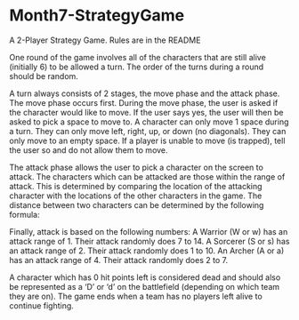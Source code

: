 # Month7-StrategyGame
A 2-Player Strategy Game. Rules are in the README


One round of the game involves all of the characters that are still alive (initially 6) to be allowed a turn.  The order of the turns during a round should be random. 

A turn always consists of 2 stages, the move phase and the attack phase.  The move phase occurs first.  During the move phase, the user is asked if the character would like to move.  If the user says yes, the user will then be asked to pick a space to move to.  A character can only move 1 space during a turn.  They can only move left, right, up, or down (no diagonals).  They can only move to an empty space.  If a player is unable to move (is trapped), tell the user so and do not allow them to move.

The attack phase allows the user to pick a character on the screen to attack.  The characters which can be attacked are those within the range of attack.  This is determined by comparing the location of the attacking character with the locations of the other characters in the game.  The distance between two characters can be determined by the following formula:

Finally, attack is based on the following numbers:
A Warrior (W or w) has an attack range of 1.  Their attack randomly does 7 to 14.
A Sorcerer (S or s) has an attack range of 2.  Their attack randomly does 1 to 10.
An Archer (A or a) has an attack range of 4.  Their attack randomly does 2 to 7.

A character which has 0 hit points left is considered dead and should also be represented as a ‘D’ or ‘d’ on the battlefield (depending on which team they are on). The game ends when a team has no players left alive to continue fighting.
